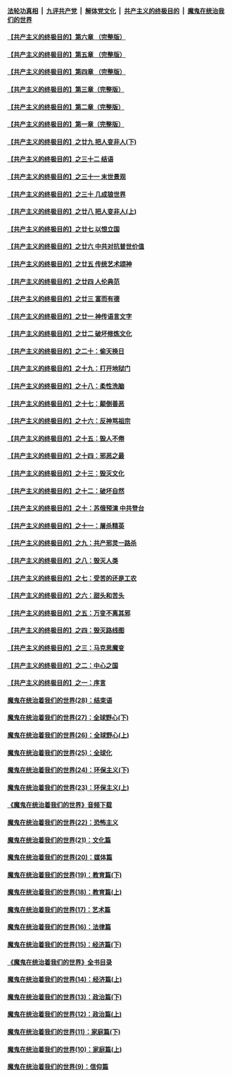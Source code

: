 ####  [法轮功真相](../../../../basic/blob/master/README.md?t=04300431) &nbsp;|&nbsp; [九评共产党](../../../../9ping.md/blob/master/README.md?t=04300431) &nbsp;|&nbsp; [解体党文化](../../../../jtdwh.md/blob/master/README.md?t=04300431)  &nbsp;|&nbsp; [共产主义的终极目的](../../../../gczydzjmd.md/blob/master/README.md?t=04300431) &nbsp;|&nbsp; [魔鬼在统治我们的世界](../../../../mgztzwmdsj.md/blob/master/README.md?t=04300431) 

#### [【共产主义的终极目的】第六章 （完整版）](../pages/nsc422/n11428913.md?t=04300431) 

#### [【共产主义的终极目的】第五章 （完整版）](../pages/nsc422/n11428912.md?t=04300431) 

#### [【共产主义的终极目的】第四章 （完整版）](../pages/nsc422/n11428907.md?t=04300431) 

#### [【共产主义的终极目的】第三章（完整版）](../pages/nsc422/n11428848.md?t=04300431) 

#### [【共产主义的终极目的】第二章（完整版）](../pages/nsc422/n11428831.md?t=04300431) 

#### [【共产主义的终极目的】第一章（完整版）](../pages/nsc422/n11417651.md?t=04300431) 

#### [【共产主义的终极目的】之廿九 把人变非人(下)](../pages/nsc422/n11344140.md?t=04300431) 

#### [【共产主义的终极目的】之三十二 结语](../pages/nsc422/n11360535.md?t=04300431) 

#### [【共产主义的终极目的】之三十一 末世景观](../pages/nsc422/n11351129.md?t=04300431) 

#### [【共产主义的终极目的】之三十 几成狼世界](../pages/nsc422/n11348280.md?t=04300431) 

#### [【共产主义的终极目的】之廿八 把人变非人(上)](../pages/nsc422/n11340492.md?t=04300431) 

#### [【共产主义的终极目的】之廿七 以恨立国](../pages/nsc422/n11336944.md?t=04300431) 

#### [【共产主义的终极目的】之廿六 中共对抗普世价值](../pages/nsc422/n11324785.md?t=04300431) 

#### [【共产主义的终极目的】之廿五 传统艺术颂神](../pages/nsc422/n11296396.md?t=04300431) 

#### [【共产主义的终极目的】之廿四 人伦典范](../pages/nsc422/n11296397.md?t=04300431) 

#### [【共产主义的终极目的】之廿三 富而有德](../pages/nsc422/n11283598.md?t=04300431) 

#### [【共产主义的终极目的】之廿一 神传语言文字](../pages/nsc422/n11263265.md?t=04300431) 

#### [【共产主义的终极目的】之廿二 破坏修炼文化](../pages/nsc422/n11245728.md?t=04300431) 

#### [【共产主义的终极目的】之二十：偷天换日](../pages/nsc422/n11238846.md?t=04300431) 

#### [【共产主义的终极目的】之十九：打开地狱门](../pages/nsc422/n11206376.md?t=04300431) 

#### [【共产主义的终极目的】之十八：柔性洗脑](../pages/nsc422/n11199994.md?t=04300431) 

#### [【共产主义的终极目的】之十七：颠倒善恶](../pages/nsc422/n11179782.md?t=04300431) 

#### [【共产主义的终极目的】之十六：反神骂祖宗](../pages/nsc422/n11166798.md?t=04300431) 

#### [【共产主义的终极目的】之十五：毁人不倦](../pages/nsc422/n11166792.md?t=04300431) 

#### [【共产主义的终极目的】之十四：邪恶之最](../pages/nsc422/n11150249.md?t=04300431) 

#### [【共产主义的终极目的】之十三：毁灭文化](../pages/nsc422/n11135227.md?t=04300431) 

#### [【共产主义的终极目的】之十二：破坏自然](../pages/nsc422/n11135214.md?t=04300431) 

#### [【共产主义的终极目的】之十：苏俄预演 中共登台](../pages/nsc422/n11118424.md?t=04300431) 

#### [【共产主义的终极目的】之十一：屠杀精英](../pages/nsc422/n11118442.md?t=04300431) 

#### [【共产主义的终极目的】之九：共产邪灵一路杀](../pages/nsc422/n11114139.md?t=04300431) 

#### [【共产主义的终极目的】之八：毁灭人类](../pages/nsc422/n11108503.md?t=04300431) 

#### [【共产主义的终极目的】之七：受苦的还是工农](../pages/nsc422/n11101809.md?t=04300431) 

#### [【共产主义的终极目的】之六：甜头和苦头](../pages/nsc422/n11096971.md?t=04300431) 

#### [【共产主义的终极目的】之五：万变不离其邪](../pages/nsc422/n11091285.md?t=04300431) 

#### [【共产主义的终极目的】之四：毁灭路线图](../pages/nsc422/n11086284.md?t=04300431) 

#### [【共产主义的终极目的】之三：马克思魔变](../pages/nsc422/n11061941.md?t=04300431) 

#### [【共产主义的终极目的】之二：中心之国](../pages/nsc422/n11047728.md?t=04300431) 

#### [【共产主义的终极目的】之一：序言](../pages/nsc422/n11086077.md?t=04300431) 

#### [魔鬼在统治着我们的世界(28)：结束语](../pages/nsc422/n10936246.md?t=04300431) 

#### [魔鬼在统治着我们的世界(27)：全球野心(下)](../pages/nsc422/n10928319.md?t=04300431) 

#### [魔鬼在统治着我们的世界(26)：全球野心(上)](../pages/nsc422/n10900318.md?t=04300431) 

#### [魔鬼在统治着我们的世界(25)：全球化](../pages/nsc422/n10788205.md?t=04300431) 

#### [魔鬼在统治着我们的世界(24)：环保主义(下)](../pages/nsc422/n10695307.md?t=04300431) 

#### [魔鬼在统治着我们的世界(23)：环保主义(上)](../pages/nsc422/n10688613.md?t=04300431) 

#### [《魔鬼在统治着我们的世界》音频下载](../pages/nsc422/n10635553.md?t=04300431) 

#### [魔鬼在统治着我们的世界(22)：恐怖主义](../pages/nsc422/n10614727.md?t=04300431) 

#### [魔鬼在统治着我们的世界(21)：文化篇](../pages/nsc422/n10597706.md?t=04300431) 

#### [魔鬼在统治着我们的世界(20)：媒体篇](../pages/nsc422/n10586579.md?t=04300431) 

#### [魔鬼在统治着我们的世界(19)：教育篇(下)](../pages/nsc422/n10564808.md?t=04300431) 

#### [魔鬼在统治着我们的世界(18)：教育篇(上)](../pages/nsc422/n10526970.md?t=04300431) 

#### [魔鬼在统治着我们的世界(17)：艺术篇](../pages/nsc422/n10499093.md?t=04300431) 

#### [魔鬼在统治着我们的世界(16)：法律篇](../pages/nsc422/n10485969.md?t=04300431) 

#### [魔鬼在统治着我们的世界(15)：经济篇(下)](../pages/nsc422/n10469975.md?t=04300431) 

#### [《魔鬼在统治着我们的世界》全书目录](../pages/nsc422/n10464261.md?t=04300431) 

#### [魔鬼在统治着我们的世界(14)：经济篇(上)](../pages/nsc422/n10457370.md?t=04300431) 

#### [魔鬼在统治着我们的世界(13)：政治篇(下)](../pages/nsc422/n10448270.md?t=04300431) 

#### [魔鬼在统治着我们的世界(12)：政治篇(上)](../pages/nsc422/n10444576.md?t=04300431) 

#### [魔鬼在统治着我们的世界(11)：家庭篇(下)](../pages/nsc422/n10440961.md?t=04300431) 

#### [魔鬼在统治着我们的世界(10)：家庭篇(上)](../pages/nsc422/n10435448.md?t=04300431) 

#### [魔鬼在统治着我们的世界(9)：信仰篇](../pages/nsc422/n10432159.md?t=04300431) 

